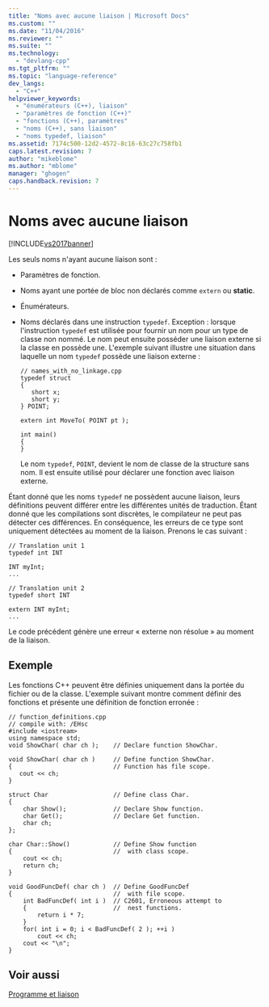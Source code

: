 ```yaml
---
title: "Noms avec aucune liaison | Microsoft Docs"
ms.custom: ""
ms.date: "11/04/2016"
ms.reviewer: ""
ms.suite: ""
ms.technology: 
  - "devlang-cpp"
ms.tgt_pltfrm: ""
ms.topic: "language-reference"
dev_langs: 
  - "C++"
helpviewer_keywords: 
  - "énumérateurs (C++), liaison"
  - "paramètres de fonction (C++)"
  - "fonctions (C++), paramètres"
  - "noms (C++), sans liaison"
  - "noms typedef, liaison"
ms.assetid: 7174c500-12d2-4572-8c16-63c27c758fb1
caps.latest.revision: 7
author: "mikeblome"
ms.author: "mblome"
manager: "ghogen"
caps.handback.revision: 7
---
```

# Noms avec aucune liaison
[!INCLUDE[vs2017banner](../assembler/inline/includes/vs2017banner.md)]

Les seuls noms n'ayant aucune liaison sont :  
  
-   Paramètres de fonction.  
  
-   Noms ayant une portée de bloc non déclarés comme `extern` ou **static**.  
  
-   Énumérateurs.  
  
-   Noms déclarés dans une instruction `typedef`.  Exception : lorsque l'instruction `typedef` est utilisée pour fournir un nom pour un type de classe non nommé.  Le nom peut ensuite posséder une liaison externe si la classe en possède une.  L'exemple suivant illustre une situation dans laquelle un nom `typedef` possède une liaison externe :  
  
    ```  
    // names_with_no_linkage.cpp  
    typedef struct  
    {  
       short x;  
       short y;  
    } POINT;  
  
    extern int MoveTo( POINT pt );  
  
    int main()  
    {  
    }  
    ```  
  
     Le nom `typedef`, `POINT`, devient le nom de classe de la structure sans nom.  Il est ensuite utilisé pour déclarer une fonction avec liaison externe.  
  
 Étant donné que les noms `typedef` ne possèdent aucune liaison, leurs définitions peuvent différer entre les différentes unités de traduction.  Étant donné que les compilations sont discrètes, le compilateur ne peut pas détecter ces différences.  En conséquence, les erreurs de ce type sont uniquement détectées au moment de la liaison.  Prenons le cas suivant :  
  
```  
// Translation unit 1  
typedef int INT  
  
INT myInt;  
...  
  
// Translation unit 2  
typedef short INT  
  
extern INT myInt;  
...  
```  
  
 Le code précédent génère une erreur « externe non résolue » au moment de la liaison.  
  
## Exemple  
 Les fonctions C\+\+ peuvent être définies uniquement dans la portée du fichier ou de la classe.  L'exemple suivant montre comment définir des fonctions et présente une définition de fonction erronée :  
  
```  
// function_definitions.cpp  
// compile with: /EHsc  
#include <iostream>  
using namespace std;  
void ShowChar( char ch );    // Declare function ShowChar.  
  
void ShowChar( char ch )     // Define function ShowChar.  
{                            // Function has file scope.  
   cout << ch;  
}  
  
struct Char                  // Define class Char.  
{  
    char Show();             // Declare Show function.  
    char Get();              // Declare Get function.  
    char ch;  
};  
  
char Char::Show()            // Define Show function  
{                            //  with class scope.  
    cout << ch;  
    return ch;  
}  
  
void GoodFuncDef( char ch )  // Define GoodFuncDef  
{                            //  with file scope.  
    int BadFuncDef( int i )  // C2601, Erroneous attempt to  
    {                        //  nest functions.  
        return i * 7;  
    }  
    for( int i = 0; i < BadFuncDef( 2 ); ++i )  
        cout << ch;  
    cout << "\n";  
}  
```  
  
## Voir aussi  
 [Programme et liaison](../cpp/program-and-linkage-cpp.md)